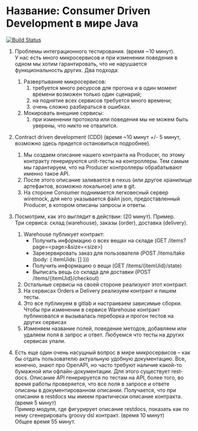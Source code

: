 # Название: Consumer Driven Development в мире Java

[![Build Status](https://cloud.drone.io/api/badges/Romanow/scc-warehouse/status.svg)](https://cloud.drone.io/Romanow/scc-warehouse)

1. Проблемы интеграционного тестирования. (время ~10 минут).<br>
У нас есть много микросервисов и при изменении поведения в одном мы хотим гарантировать, что не нарушается функциональность других. Два подхода:
    1. Развертывание микросервисов:
        1. требуется много ресурсов для прогона и в один момент времени возможен только один сценарий;
        2. на поднятие всех сервисов требуется много времени;
        3. очень сложно разбираться в ошибках.
    2. Мокировать внешние сервисы:
        1. при изменении протокола или поведения мы не можем быть уверены, что никто не отвалится.

2. Contract driven development (CDD) (время ~10 минут +/- 5  минут, возможно здесь придется остановиться подробнее).
    1. Мы создаем описание нашего контракта на Producer, по этому контракту генерируются unit-тесты на контроллеры. Тем самым мы гарантируем, что на Producer контроллеры обрабатывают именно такое API.
    2. После этого описание заливается в nexus (или другое хранилище артефактов, возможно локальное) или в git.
    3. На стороне Consumer поднимается легковесный сервер wiremock, для него указывается файл json, предоставленный Producer, в котором описаны запросы и ответы.

3. Посмотрим, как это выглядит в действии: (20 минут). Пример.<br>
Три сервиса: склад (warehouse), заказы (order), доставка (delivery).
    1. Warehouse публикует контракт:
        - Получить информацию о всех вещах на складе
        (GET /items?page=\<page>&size=\<size>)
        - Зарезервировать заказ для пользователя
        (POST /items/take (body: { itemUids: [] }))
        - Получить информацию о вещи
        (GET /items/{itemUid}/state)
        - Выписать вещь со склада для доставки
        (POST /items/{itemUid}/checkout)
    2. Остальные сервисы на своей стороне реализуют этот контракт.
    3. На сервисах Orders и Delivery реализуем контракт и пишем тесты.
    4. Это все публикуем в gitlab и настраиваем зависимые сборки. Чтобы при изменении  в сервисе Warehouse контракт публиковался и вызывалась переборка и прогон тестов на других сервисах
    5. Изменяем название полей, поведение методов, добавляем или удаляем поля в запрос и ответ. Любуемся что тесты на других сервисах упали.

4. Есть еще один очень насущный вопрос в мире микросервисов – как бы отдать пользователю актуальную удобную документацию. Все, конечно, знают про OpenAPI, но  часто требуют наличие какой-то бумажной или офлайн-документации. Для этого существует rest-docs. Описание API генерируется по тестам на API, более того, во время работы проверяется, что все поля в запросе и ответе описаны в документированном описании.
Получается, что при описании в restdocs мы имеем практически описание контракта. (время 5 минут)<br>
Пример модуля, где фигурирует описание restdocs, показать как по нему сгенерировать groovy dsl контракт. (время 10 минут)<br>
Общее время 55 минут.

